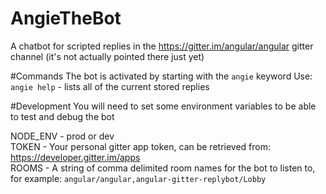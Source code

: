# AngieTheBot

A chatbot for scripted replies in the https://gitter.im/angular/angular gitter channel (it's not actually pointed there just yet)

#Commands
The bot is activated by starting with the `angie` keyword
Use: `angie help` - lists all of the current stored replies 

#Development
You will need to set some environment variables to be able to test and debug the bot  

NODE_ENV - prod or dev  
TOKEN - Your personal gitter app token, can be retrieved from: https://developer.gitter.im/apps  
ROOMS - A string of comma delimited room names for the bot to listen to, for example: `angular/angular,angular-gitter-replybot/Lobby`
